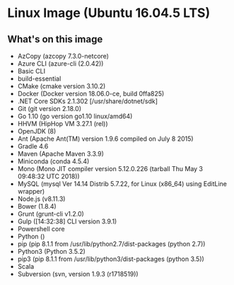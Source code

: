 # Linux Image (Ubuntu 16.04.5 LTS)
## What's on this image
- AzCopy (azcopy 7.3.0-netcore)
- Azure CLI (azure-cli (2.0.42))
- Basic CLI
- build-essential
- CMake (cmake version 3.10.2)
- Docker (Docker version 18.06.0-ce, build 0ffa825)
- .NET Core SDKs 2.1.302 [/usr/share/dotnet/sdk]
- Git (git version 2.18.0)
- Go 1.10 (go version go1.10 linux/amd64)
- HHVM (HipHop VM 3.27.1 (rel))
- OpenJDK (8)
- Ant (Apache Ant(TM) version 1.9.6 compiled on July 8 2015)
- Gradle 4.6
- Maven (Apache Maven 3.3.9)
- Miniconda (conda 4.5.4)
- Mono (Mono JIT compiler version 5.12.0.226 (tarball Thu May  3 09:48:32 UTC 2018))
- MySQL (mysql  Ver 14.14 Distrib 5.7.22, for Linux (x86_64) using  EditLine wrapper)
- Node.js (v8.11.3)
- Bower (1.8.4)
- Grunt (grunt-cli v1.2.0)
- Gulp ([14:32:38] CLI version 3.9.1)
- Powershell core
- Python ()
- pip (pip 8.1.1 from /usr/lib/python2.7/dist-packages (python 2.7))
- Python3 (Python 3.5.2)
- pip3 (pip 8.1.1 from /usr/lib/python3/dist-packages (python 3.5))
- Scala
- Subversion (svn, version 1.9.3 (r1718519))
